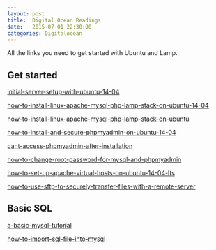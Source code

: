 ```yaml
---
layout: post
title:  Digital Ocean Readings
date:   2015-07-01 22:30:00
categories: Digitalocean
---
```


All the links you need to get started with Ubuntu and Lamp.

Get started
-------------

[initial-server-setup-with-ubuntu-14-04][initial-server-setup-with-ubuntu-14-04]

[how-to-install-linux-apache-mysql-php-lamp-stack-on-ubuntu-14-04][how-to-install-linux-apache-mysql-php-lamp-stack-on-ubuntu-14-04]

[how-to-install-linux-apache-mysql-php-lamp-stack-on-ubuntu][how-to-install-linux-apache-mysql-php-lamp-stack-on-ubuntu]

[how-to-install-and-secure-phpmyadmin-on-ubuntu-14-04][how-to-install-and-secure-phpmyadmin-on-ubuntu-14-04]

[cant-access-phpmyadmin-after-installation][cant-access-phpmyadmin-after-installation]

[how-to-change-root-password-for-mysql-and-phpmyadmin][how-to-change-root-password-for-mysql-and-phpmyadmin]

[how-to-set-up-apache-virtual-hosts-on-ubuntu-14-04-lts][how-to-set-up-apache-virtual-hosts-on-ubuntu-14-04-lts]

[how-to-use-sftp-to-securely-transfer-files-with-a-remote-server][how-to-use-sftp-to-securely-transfer-files-with-a-remote-server]

Basic SQL
-------------

[a-basic-mysql-tutorial][a-basic-mysql-tutorial]

[how-to-import-sql-file-into-mysql][how-to-import-sql-file-into-mysql]







[initial-server-setup-with-ubuntu-14-04]:https://www.digitalocean.com/community/tutorials/initial-server-setup-with-ubuntu-14-04

[how-to-install-linux-apache-mysql-php-lamp-stack-on-ubuntu-14-04]:https://www.digitalocean.com/community/tutorials/how-to-install-linux-apache-mysql-php-lamp-stack-on-ubuntu-14-04

[how-to-install-linux-apache-mysql-php-lamp-stack-on-ubuntu]:https://www.digitalocean.com/community/tutorials/how-to-install-linux-apache-mysql-php-lamp-stack-on-ubuntu

[how-to-install-and-secure-phpmyadmin-on-ubuntu-14-04]:https://www.digitalocean.com/community/tutorials/how-to-install-and-secure-phpmyadmin-on-ubuntu-14-04

[cant-access-phpmyadmin-after-installation]:http://stackoverflow.com/questions/18542553/cant-access-phpmyadmin-after-installation

[how-to-change-root-password-for-mysql-and-phpmyadmin]:http://askubuntu.com/questions/118772/how-to-change-root-password-for-mysql-and-phpmyadmin

[how-to-set-up-apache-virtual-hosts-on-ubuntu-14-04-lts]:https://www.digitalocean.com/community/tutorials/how-to-set-up-apache-virtual-hosts-on-ubuntu-14-04-lts

[how-to-use-sftp-to-securely-transfer-files-with-a-remote-server]:https://www.digitalocean.com/community/tutorials/how-to-use-sftp-to-securely-transfer-files-with-a-remote-server

[a-basic-mysql-tutorial]:https://www.digitalocean.com/community/tutorials/a-basic-mysql-tutorial

[how-to-import-sql-file-into-mysql]:https://www.digitalocean.com/community/questions/how-to-import-sql-file-into-mysql
